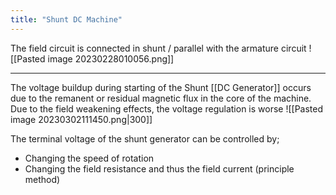 ```yaml
---
title: "Shunt DC Machine"
---
```

The field circuit is connected in shunt / parallel with the armature circuit
![[Pasted image 20230228010056.png]]



----
The voltage buildup during starting of the Shunt [[DC Generator]] occurs due to the remanent or residual magnetic flux in the core of the machine.
Due to the field weakening effects, the voltage regulation is worse
![[Pasted image 20230302111450.png|300]]

The terminal voltage of the shunt generator can be controlled by;
- Changing the speed of rotation
- Changing the field resistance and thus the field current (principle method)